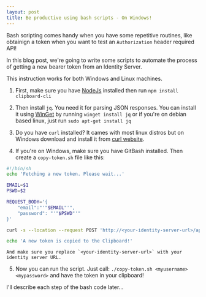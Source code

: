 ```yaml
---
layout: post
title: Be productive using bash scripts - On Windows!
---
```


Bash scripting comes handy when you have some repetitive routines, like obtainign a token when you want to test an `Authorization` header required API!

In this blog post, we're going to write some scripts to automate the process of getting a new bearer token from an Identity Server.

This instruction works for both Windows and Linux machines.

1. First, make sure you have [NodeJs](https://nodejs.org/en/download/) installed then run `npm install clipboard-cli`

2. Then install `jq`. You need it for parsing JSON responses. You can install it using [WinGet](https://github.com/microsoft/winget-cli) by running `winget install jq` or if you're on debian based linux, just run `sudo apt-get install jq`

3. Do you have `curl` installed? It cames with most linux distros but on Windows download and install it from [curl website](https://curl.se/windows/).

4. If you're on Windows, make sure you have GitBash installed. Then create a `copy-token.sh` file like this:
```sh
#!/bin/sh
echo 'Fetching a new token. Please wait...'

EMAIL=$1
PSWD=$2

REQUEST_BODY='{
    "email":"'"$EMAIL"'",
    "password": "'"$PSWD"'"
}'

curl -s --location --request POST 'http://<your-identity-server-url>/api/v1/account/token' --header 'Content-Type: application/json' --data-raw "$REQUEST_BODY" | jq -j .result.access_token | awk '{print "Bearer "$1}' | clipboard

echo 'A new token is copied to the Clipboard!'
```

    And make sure you replace `<your-identity-server-url>` with your identity server URL.

5. Now you can run the script. Just call: `./copy-token.sh <myusername> <mypassword>` and have the token in your clipboard!

I'll describe each step of the bash code later...